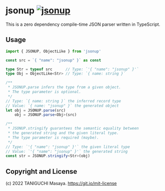 # jsonup [![jsonup](https://img.shields.io/npm/v/jsonup)](https://npmjs.com/package/jsonup)

This is a zero dependency compile-time JSON parser written in TypeScript.

## Usage

```typescript
import { JSONUP, ObjectLike } from 'jsonup'

const src = `{ "name": "jsonup" }` as const

type Str = typeof src      // Type: `'{ "name": "jsonup" }'`
type Obj = ObjectLike<Str> // Type: `{ name: string }`

/**
 * JSONUP.parse infers the type from a given object.
 * The type parameter is optional.
 */
// Type: `{ name: string }` the inferred record type
// Value: `{ name: "jsonup" }` the generated object
let obj = JSONUP.parse(src) 
    obj = JSONUP.parse<Obj>(src)

/**
 * JSONUP.stringify guarantees the semantic equality between 
 * the generated string and the given literal type. 
 * The type parameter is required (maybe).
 */
// Type: `'{ "name": "jsonup" }'` the given literal type
// Value: `'{ "name": "jsonup" }'` the generated string
const str = JSONUP.stringify<Str>(obj) 
```

## Copyright and License

(c) 2022 TANIGUCHI Masaya. https://git.io/mit-license
